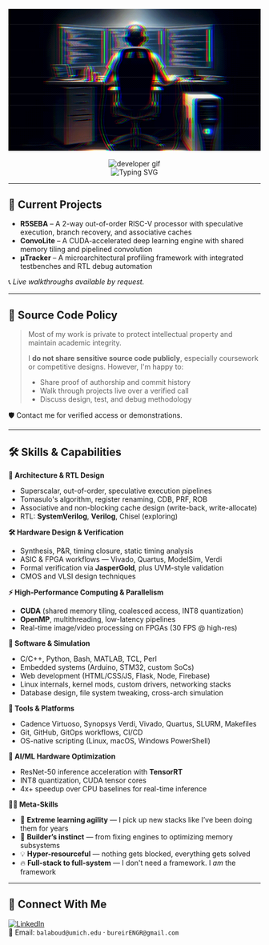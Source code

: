 <p align="center">
  <img src="https://raw.githubusercontent.com/Bureir/Bureir/refs/heads/main/glitch_1048036.svg" alt="Glitch Banner" width="600">
</p>

<!-- Typing Intro + GIF (with neon cyan effect) -->
<p align="center">
  <img src="https://github.com/HalemoGPA/HalemoGPA/blob/main/images/Developer.gif" alt="developer gif" height="45px"><br/>
  <img src="https://readme-typing-svg.demolab.com?font=Chakra+Petch&weight=700&size=30&duration=1000&pause=1400&color=00FFE0&center=true&vCenter=true&random=false&width=600&height=40&lines=Hi+%F0%9F%91%8B+I'm+Bureir+Alaboudi;UMich+Computer+Engineer;No+framework%2C+no+problem" alt="Typing SVG" />
</p>

---

## 🔧 Current Projects

- **R5SEBA** – A 2-way out-of-order RISC-V processor with speculative execution, branch recovery, and associative caches  
- **ConvoLite** – A CUDA-accelerated deep learning engine with shared memory tiling and pipelined convolution  
- **μTracker** – A microarchitectural profiling framework with integrated testbenches and RTL debug automation  

📞 *Live walkthroughs available by request.*

---

## 📣 Source Code Policy

> Most of my work is private to protect intellectual property and maintain academic integrity.  
>  
> I **do not share sensitive source code publicly**, especially coursework or competitive designs. However, I'm happy to:  
> - Share proof of authorship and commit history  
> - Walk through projects live over a verified call  
> - Discuss design, test, and debug methodology  

🛡️ Contact me for verified access or demonstrations.

---

## 🛠️ Skills & Capabilities

**🔬 Architecture & RTL Design**  
- Superscalar, out-of-order, speculative execution pipelines  
- Tomasulo's algorithm, register renaming, CDB, PRF, ROB  
- Associative and non-blocking cache design (write-back, write-allocate)  
- RTL: **SystemVerilog**, **Verilog**, Chisel (exploring)

**🛠️ Hardware Design & Verification**  
- Synthesis, P&R, timing closure, static timing analysis  
- ASIC & FPGA workflows — Vivado, Quartus, ModelSim, Verdi  
- Formal verification via **JasperGold**, plus UVM-style validation  
- CMOS and VLSI design techniques

**⚡ High-Performance Computing & Parallelism**  
- **CUDA** (shared memory tiling, coalesced access, INT8 quantization)  
- **OpenMP**, multithreading, low-latency pipelines  
- Real-time image/video processing on FPGAs (30 FPS @ high-res)

**🧠 Software & Simulation**  
- C/C++, Python, Bash, MATLAB, TCL, Perl  
- Embedded systems (Arduino, STM32, custom SoCs)  
- Web development (HTML/CSS/JS, Flask, Node, Firebase)  
- Linux internals, kernel mods, custom drivers, networking stacks  
- Database design, file system tweaking, cross-arch simulation

**🧰 Tools & Platforms**  
- Cadence Virtuoso, Synopsys Verdi, Vivado, Quartus, SLURM, Makefiles  
- Git, GitHub, GitOps workflows, CI/CD  
- OS-native scripting (Linux, macOS, Windows PowerShell)

**🧩 AI/ML Hardware Optimization**  
- ResNet-50 inference acceleration with **TensorRT**  
- INT8 quantization, CUDA tensor cores  
- 4x+ speedup over CPU baselines for real-time inference

**🧑‍🔬 Meta-Skills**  
- 🧠 **Extreme learning agility** — I pick up new stacks like I’ve been doing them for years  
- 🔧 **Builder’s instinct** — from fixing engines to optimizing memory subsystems  
- 💡 **Hyper-resourceful** — nothing gets blocked, everything gets solved  
- 🔥 **Full-stack to full-system** — I don't need a framework. I *am* the framework

---

## 🔗 Connect With Me

[![LinkedIn](https://img.shields.io/badge/LinkedIn-blue?logo=linkedin&logoColor=white&style=for-the-badge)](https://www.linkedin.com/in/bureir/)  
📧 Email: `balaboud@umich.edu` · `bureirENGR@gmail.com`
